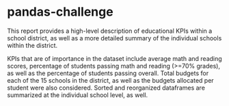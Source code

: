 # pandas-challenge

This report provides a high-level description of educational KPIs within a school district, as well as a more detailed summary of the individual schools within the district.

KPIs that are of importance in the dataset include average math and reading scores, percentage of students passing math and reading (>=70% grades), as well as the percentage of students passing overall.  Total budgets for each of the 15 schools in the district, as well as the budgets allocated per student were also considered.  Sorted and reorganized dataframes are summarized at the individual school level, as well.

